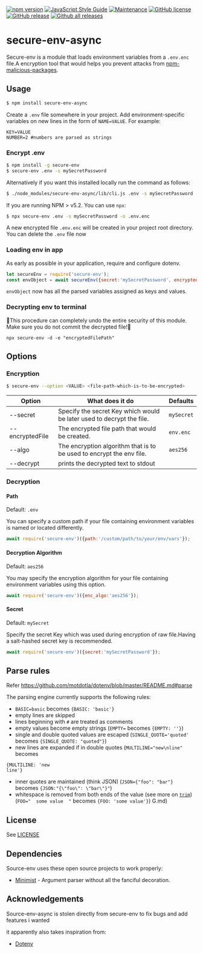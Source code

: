 [![npm version](https://badge.fury.io/js/secure-env.svg)](https://badge.fury.io/js/secure-env)
[![JavaScript Style Guide](https://img.shields.io/badge/code_style-standard-brightgreen.svg)](https://standardjs.com)
[![Maintenance](https://img.shields.io/badge/Maintained%3F-yes-green.svg)](https://GitHub.com/kunalpanchal/secure-env/graphs/commit-activity)
[![GitHub license](https://img.shields.io/github/license/Naereen/StrapDown.js.svg)](https://github.com/kunalpanchal/secure-env/blob/master/LICENSE)
[![GitHub release](https://img.shields.io/github/release/Naereen/StrapDown.js.svg)](https://gitHub.com/kunalpanchal/secure-env/releases/)
[![Github all releases](https://img.shields.io/github/downloads/Naereen/StrapDown.js/total.svg)](https://gitHub.com/kunalpanchal/secure-env/releases/)


# secure-env-async

Secure-env is a module that loads environment variables from a `.env.enc` file.A encryption tool that would helps you prevent attacks from [npm-malicious-packages][npm-malicious-packages].

## Usage

```bash
$ npm install secure-env-async
```

Create a `.env` file somewhere in your project. Add
environment-specific variables on new lines in the form of `NAME=VALUE`.
For example:

```dosini
KEY=VALUE
NUMBER=2 #numbers are parsed as strings
```

### Encrypt .env

```bash
$ npm install -g secure-env 
$ secure-env .env -s mySecretPassword
```
Alternatively if you want this installed locally run the command as follows:

```bash
$ ./node_modules/secure-env-async/lib/cli.js .env -s mySecretPassword -o .env.enc
```

If you are running NPM > v5.2. You can use `npx`:

```bash
$ npx secure-env .env -s mySecretPassword -o .env.enc
```

A new encrypted file `.env.enc` will be created in your project root directory. You can delete the `.env` file now

 
### Loading env in app
 
As early as possible in your application, require and configure dotenv.

```js
let secureEnv = require('secure-env');
const envObject = await secureEnv({secret:'mySecretPassword', encryptedFile: 'pathToEncryptedFile' });

```
`envObject` now has all the parsed variables assigned as keys and values.  

### Decrypting env to terminal
🚨This procedure can completely undo the entire security of this module. Make sure you do not commit the decrypted file!🚨️

```shell script
npx secure-env -d -e "encryptedFilePath" 
```
## Options

### Encryption

```bash
$ secure-env --option <VALUE> <file-path-which-is-to-be-encrypted>
```

| Option | What does it do | Defaults |
| ------ | ------ | ------ |
| --secret <secretKey> | Specify the secret Key which would be later used to decrypt the file. | `mySecret` |
| --encryptedFile <file-path> | The encrypted file path that would be created. | `env.enc` |
| --algo <algoName> | The encryption algorithm that is to be used to encrypt the env file. | `aes256` |
| --decrypt | prints the decrypted text to stdout


### Decryption

#### Path

Default: `.env`

You can specify a custom path if your file containing environment variables is
named or located differently.

```js
await require('secure-env')({path:'/custom/path/to/your/env/vars'});
```

#### Decryption Algorithm

Default: `aes256`

You may specify the encryption algorithm for your file containing environment variables
using this option.

```js
await require('secure-env')({enc_algo:'aes256'});
```

#### Secret

Default: `mySecret`

Specify the secret Key which was used during encryption of raw file.Having a salt-hashed secret key is recommended.

```js
await require('secure-env')({secret:'mySecretPassword'});
```

## Parse rules 

Refer https://github.com/motdotla/dotenv/blob/master/README.md#parse

The parsing engine currently supports the following rules:

- `BASIC=basic` becomes `{BASIC: 'basic'}`
- empty lines are skipped
- lines beginning with `#` are treated as comments
- empty values become empty strings (`EMPTY=` becomes `{EMPTY: ''}`)
- single and double quoted values are escaped (`SINGLE_QUOTE='quoted'` becomes `{SINGLE_QUOTE: "quoted"}`)
- new lines are expanded if in double quotes (`MULTILINE="new\nline"` becomes

```
{MULTILINE: 'new
line'}
```
- inner quotes are maintained (think JSON) (`JSON={"foo": "bar"}` becomes `{JSON:"{\"foo\": \"bar\"}"`)
- whitespace is removed from both ends of the value (see more on [`trim`](https://developer.mozilla.org/en-US/docs/Web/JavaScript/Reference/Global_Objects/String/Trim)) (`FOO="  some value  "` becomes `{FOO: 'some value'}`)
G.md)

## License

See [LICENSE](LICENSE)

## Dependencies

Source-env uses these open source projects to work properly:

* [Minimist][minimist] - Argument parser without all the fanciful decoration.

## Acknowledgements

Source-env-async is stolen directly from secure-env to fix bugs and add features i wanted

it apparently also takes inspiration from:

* [Dotenv][dotenv]

[npm-malicious-packages]: <https://iamakulov.com/notes/npm-malicious-packages/>
[minimist]: <https://www.npmjs.com/package/minimist>
[dotenv]: <https://github.com/motdotla/dotenv/>
